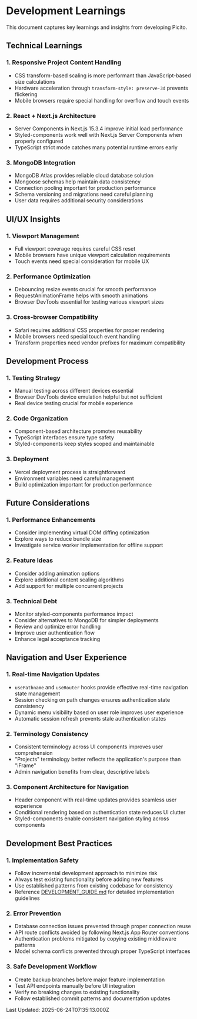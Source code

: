 # Development Learnings

This document captures key learnings and insights from developing Picito.

## Technical Learnings

### 1. Responsive Project Content Handling
- CSS transform-based scaling is more performant than JavaScript-based size calculations
- Hardware acceleration through `transform-style: preserve-3d` prevents flickering
- Mobile browsers require special handling for overflow and touch events

### 2. React + Next.js Architecture
- Server Components in Next.js 15.3.4 improve initial load performance
- Styled-components work well with Next.js Server Components when properly configured
- TypeScript strict mode catches many potential runtime errors early

### 3. MongoDB Integration
- MongoDB Atlas provides reliable cloud database solution
- Mongoose schemas help maintain data consistency
- Connection pooling important for production performance
- Schema versioning and migrations need careful planning
- User data requires additional security considerations

## UI/UX Insights

### 1. Viewport Management
- Full viewport coverage requires careful CSS reset
- Mobile browsers have unique viewport calculation requirements
- Touch events need special consideration for mobile UX

### 2. Performance Optimization
- Debouncing resize events crucial for smooth performance
- RequestAnimationFrame helps with smooth animations
- Browser DevTools essential for testing various viewport sizes

### 3. Cross-browser Compatibility
- Safari requires additional CSS properties for proper rendering
- Mobile browsers need special touch event handling
- Transform properties need vendor prefixes for maximum compatibility

## Development Process

### 1. Testing Strategy
- Manual testing across different devices essential
- Browser DevTools device emulation helpful but not sufficient
- Real device testing crucial for mobile experience

### 2. Code Organization
- Component-based architecture promotes reusability
- TypeScript interfaces ensure type safety
- Styled-components keep styles scoped and maintainable

### 3. Deployment
- Vercel deployment process is straightforward
- Environment variables need careful management
- Build optimization important for production performance

## Future Considerations

### 1. Performance Enhancements
- Consider implementing virtual DOM diffing optimization
- Explore ways to reduce bundle size
- Investigate service worker implementation for offline support

### 2. Feature Ideas
- Consider adding animation options
- Explore additional content scaling algorithms
- Add support for multiple concurrent projects

### 3. Technical Debt
- Monitor styled-components performance impact
- Consider alternatives to MongoDB for simpler deployments
- Review and optimize error handling
- Improve user authentication flow
- Enhance legal acceptance tracking

## Navigation and User Experience

### 1. Real-time Navigation Updates
- `usePathname` and `useRouter` hooks provide effective real-time navigation state management
- Session checking on path changes ensures authentication state consistency
- Dynamic menu visibility based on user role improves user experience
- Automatic session refresh prevents stale authentication states

### 2. Terminology Consistency
- Consistent terminology across UI components improves user comprehension
- "Projects" terminology better reflects the application's purpose than "iFrame"
- Admin navigation benefits from clear, descriptive labels

### 3. Component Architecture for Navigation
- Header component with real-time updates provides seamless user experience
- Conditional rendering based on authentication state reduces UI clutter
- Styled-components enable consistent navigation styling across components

## Development Best Practices

### 1. Implementation Safety
- Follow incremental development approach to minimize risk
- Always test existing functionality before adding new features
- Use established patterns from existing codebase for consistency
- Reference [DEVELOPMENT_GUIDE.md](./docs/DEVELOPMENT_GUIDE.md) for detailed implementation guidelines

### 2. Error Prevention
- Database connection issues prevented through proper connection reuse
- API route conflicts avoided by following Next.js App Router conventions
- Authentication problems mitigated by copying existing middleware patterns
- Model schema conflicts prevented through proper TypeScript interfaces

### 3. Safe Development Workflow
- Create backup branches before major feature implementation
- Test API endpoints manually before UI integration
- Verify no breaking changes to existing functionality
- Follow established commit patterns and documentation updates

Last Updated: 2025-06-24T07:35:13.000Z

